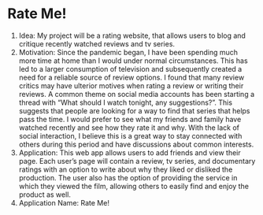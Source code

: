 # Rate Me!

1. Idea: My project will be a rating website, that allows users to blog and critique recently
   watched reviews and tv series.
2. Motivation: Since the pandemic began, I have been spending much more time at home
   than I would under normal circumstances. This has led to a larger consumption of
   television and subsequently created a need for a reliable source of review options. I
   found that many review critics may have ulterior motives when rating a review or writing
   their reviews. A common theme on social media accounts has been starting a thread
   with “What should I watch tonight, any suggestions?”. This suggests that people are
   looking for a way to find that series that helps pass the time. I would prefer to see what
   my friends and family have watched recently and see how they rate it and why. With
   the lack of social interaction, I believe this is a great way to stay connected with others
   during this period and have discussions about common interests.
3. Application: This web app allows users to add friends and view their page. Each user’s
   page will contain a review, tv series, and documentary ratings with an option to write
   about why they liked or disliked the production. The user also has the option of
   providing the service in which they viewed the film, allowing others to easily find and
   enjoy the product as well.
4. Application Name: Rate Me!